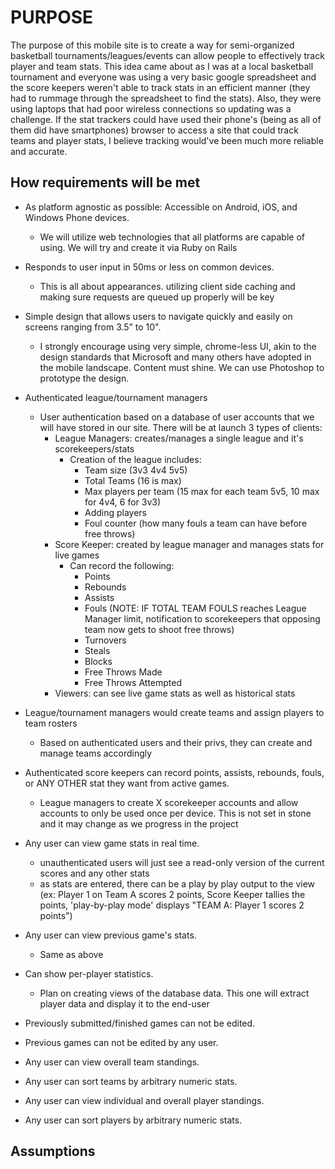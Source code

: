 PURPOSE
=======
The purpose of this mobile site is to create a way for semi-organized basketball tournaments/leagues/events can allow people to effectively track player and team stats. This idea came about as I was at a local basketball tournament and everyone was using a very basic google spreadsheet and the score keepers weren't able to track stats in an efficient manner (they had to rummage through the spreadsheet to find the stats). Also, they were using laptops that had poor wireless connections so updating was a challenge. If the stat trackers could have used their phone's (being as all of them did have smartphones) browser to access a site that could track teams and player stats, I believe tracking would've been much more reliable and accurate.

How requirements will be met
-----------------------------
* As platform agnostic as possible: Accessible on Android, iOS, and Windows Phone devices.
  * We will utilize web technologies that all platforms are capable of using. We will try and create it via Ruby on Rails
* Responds to user input in 50ms or less on common devices. 
  * This is all about appearances. utilizing client side caching and making sure requests are queued up properly will be key 
* Simple design that allows users to navigate quickly and easily on screens ranging from 3.5” to 10". 
  * I strongly encourage using very simple, chrome-less UI, akin to the design standards that Microsoft and many others have adopted in the mobile landscape.  Content must shine.  We can use Photoshop to prototype the design.
* Authenticated league/tournament managers
  * User authentication based on a database of user accounts that we will have stored in our site. There will be at launch 3 types of clients:
    * League Managers: creates/manages a single league and it's scorekeepers/stats
      * Creation of the league includes:
        * Team size (3v3 4v4 5v5)
        * Total Teams (16 is max)
        * Max players per team (15 max for each team 5v5, 10 max for 4v4, 6 for 3v3)
        * Adding players
        * Foul counter (how many fouls a team can have before free throws)
    * Score Keeper: created by league manager and manages stats for live games
      * Can record the following:
        * Points
        * Rebounds
        * Assists
        * Fouls (NOTE: IF TOTAL TEAM FOULS reaches League Manager limit, notification to scorekeepers that opposing team now gets to shoot free throws)
        * Turnovers
        * Steals
        * Blocks
        * Free Throws Made
        * Free Throws Attempted
    * Viewers: can see live game stats as well as historical stats
* League/tournament managers would create teams and assign players to team rosters
  * Based on authenticated users and their privs, they can create and manage teams accordingly
* Authenticated score keepers can record points, assists, rebounds, fouls, or ANY OTHER stat they want from active games.
  * League managers to create X scorekeeper accounts and allow accounts to only be used once per device. This is not set in stone and it may change as we progress in the project 
* Any user can view game stats in real time.
  * unauthenticated users will just see a read-only version of the current scores and any other stats
  * as stats are entered, there can be a play by play output to the view (ex: Player 1 on Team A scores 2 points, Score Keeper tallies the points, 'play-by-play mode' displays "TEAM A: Player 1 scores 2 points")
* Any user can view previous game's stats.
  * Same as above
* Can show per-player statistics.
  * Plan on creating views of the database data.  This one will extract player data and display it to the end-user
* Previously submitted/finished games can not be edited.

* Previous games can not be edited by any user.
* Any user can view overall team standings.
* Any user can sort teams by arbitrary numeric stats.
* Any user can view individual and overall player standings.
* Any user can sort players by arbitrary numeric stats.


Assumptions
-----------

